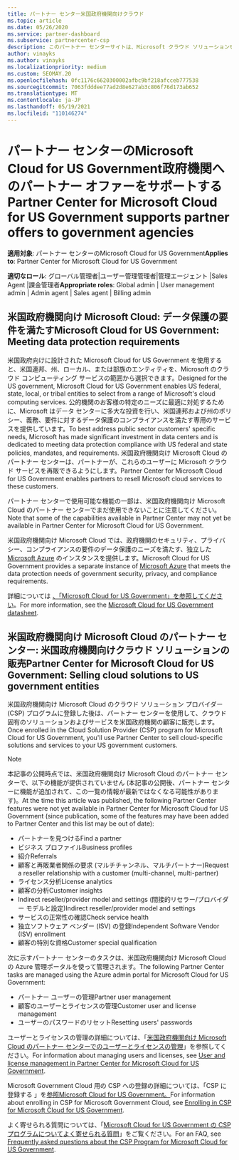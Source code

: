 ```yaml
---
title: パートナー センター米国政府機関向けクラウド
ms.topic: article
ms.date: 05/26/2020
ms.service: partner-dashboard
ms.subservice: partnercenter-csp
description: このパートナー センターサイトは、Microsoft クラウド ソリューションを提供する Microsoft パートナー向けで、米国 の政府機関と連携しているお客様向けです。
author: vinayks
ms.author: vinayks
ms.localizationpriority: medium
ms.custom: SEOMAY.20
ms.openlocfilehash: 0fc1176c6620300002afbc9bf218afcceb777538
ms.sourcegitcommit: 7063fdddee77ad2d8e627ab3c806f76d173ab652
ms.translationtype: MT
ms.contentlocale: ja-JP
ms.lasthandoff: 05/19/2021
ms.locfileid: "110146274"
---
```

# <a name="partner-center-for-microsoft-cloud-for-us-government-supports-partner-offers-to-government-agencies"></a><span data-ttu-id="0f430-103">パートナー センターのMicrosoft Cloud for US Government政府機関へのパートナー オファーをサポートする</span><span class="sxs-lookup"><span data-stu-id="0f430-103">Partner Center for Microsoft Cloud for US Government supports partner offers to government agencies</span></span>

<span data-ttu-id="0f430-104">**適用対象**: パートナー センターのMicrosoft Cloud for US Government</span><span class="sxs-lookup"><span data-stu-id="0f430-104">**Applies to**: Partner Center for Microsoft Cloud for US Government</span></span>

<span data-ttu-id="0f430-105">**適切なロール**: グローバル管理者|ユーザー管理管理者|管理エージェント |Sales Agent |課金管理者</span><span class="sxs-lookup"><span data-stu-id="0f430-105">**Appropriate roles**: Global admin | User management admin | Admin agent | Sales agent | Billing admin</span></span>

## <a name="microsoft-cloud-for-us-government-meeting-data-protection-requirements"></a><span data-ttu-id="0f430-106">米国政府機関向け Microsoft Cloud: データ保護の要件を満たす</span><span class="sxs-lookup"><span data-stu-id="0f430-106">Microsoft Cloud for US Government: Meeting data protection requirements</span></span>

<span data-ttu-id="0f430-107">米国政府向けに設計された Microsoft Cloud for US Government を使用すると、米国連邦、州、ローカル、または部族のエンティティを、Microsoft のクラウド コンピューティング サービスの範囲から選択できます。</span><span class="sxs-lookup"><span data-stu-id="0f430-107">Designed for the US government, Microsoft Cloud for US Government enables US federal, state, local, or tribal entities to select from a range of Microsoft's cloud computing services.</span></span> <span data-ttu-id="0f430-108">公的機関のお客様の特定のニーズに最適に対処するために、Microsoft はデータ センターに多大な投資を行い、米国連邦および州のポリシー、義務、要件に対するデータ保護のコンプライアンスを満たす専用のサービスを提供しています。</span><span class="sxs-lookup"><span data-stu-id="0f430-108">To best address public sector customers' specific needs, Microsoft has made significant investment in data centers and is dedicated to meeting data protection compliance with US federal and state policies, mandates, and requirements.</span></span> <span data-ttu-id="0f430-109">米国政府機関向け Microsoft Cloud のパートナー センターは、パートナーが、これらのユーザーに Microsoft クラウド サービスを再販できるようにします。</span><span class="sxs-lookup"><span data-stu-id="0f430-109">Partner Center for Microsoft Cloud for US Government enables partners to resell Microsoft cloud services to these customers.</span></span>

<span data-ttu-id="0f430-110">パートナー センターで使用可能な機能の一部は、米国政府機関向け Microsoft Cloud のパートナー センターでまだ使用できないことに注意してください。</span><span class="sxs-lookup"><span data-stu-id="0f430-110">Note that some of the capabilities available in Partner Center may not yet be available in Partner Center for Microsoft Cloud for US Government.</span></span>

<span data-ttu-id="0f430-111">米国政府機関向け Microsoft Cloud では、政府機関のセキュリティ、プライバシー、コンプライアンスの要件のデータ保護のニーズを満たす、独立した [Microsoft Azure](https://azure.microsoft.com/overview/clouds/government/) のインスタンスを提供します。</span><span class="sxs-lookup"><span data-stu-id="0f430-111">Microsoft Cloud for US Government provides a separate instance of [Microsoft Azure](https://azure.microsoft.com/overview/clouds/government/) that meets the data protection needs of government security, privacy, and compliance requirements.</span></span> 

<span data-ttu-id="0f430-112">詳細については [、「Microsoft Cloud for US Government」を参照してください](https://download.microsoft.com/download/C/9/C/C9CA3002-DFC4-4ADA-841F-DF42AEC042FB/Microsoft_Azure_Government_Datasheet_EN_US.PDF)。</span><span class="sxs-lookup"><span data-stu-id="0f430-112">For more information, see the [Microsoft Cloud for US Government datasheet](https://download.microsoft.com/download/C/9/C/C9CA3002-DFC4-4ADA-841F-DF42AEC042FB/Microsoft_Azure_Government_Datasheet_EN_US.PDF).</span></span>

## <a name="partner-center-for-microsoft-cloud-for-us-government-selling-cloud-solutions-to-us-government-entities"></a><span data-ttu-id="0f430-113">米国政府機関向け Microsoft Cloud のパートナー センター: 米国政府機関向けクラウド ソリューションの販売</span><span class="sxs-lookup"><span data-stu-id="0f430-113">Partner Center for Microsoft Cloud for US Government: Selling cloud solutions to US government entities</span></span>

<span data-ttu-id="0f430-114">米国政府機関向け Microsoft Cloud のクラウド ソリューション プロバイダー (CSP) プログラムに登録した後は、パートナー センターを使用して、クラウド固有のソリューションおよびサービスを米国政府機関の顧客に販売します。</span><span class="sxs-lookup"><span data-stu-id="0f430-114">Once enrolled in the Cloud Solution Provider (CSP) program for Microsoft Cloud for US Government, you'll use Partner Center to sell cloud-specific solutions and services to your US government customers.</span></span> 

> [!NOTE]  
> <span data-ttu-id="0f430-115">本記事の公開時点では、米国政府機関向け Microsoft Cloud のパートナー センターで、以下の機能が提供されていません (本記事の公開後、パートナー センターに機能が追加されて、この一覧の情報が最新ではなくなる可能性があります)。</span><span class="sxs-lookup"><span data-stu-id="0f430-115">At the time this article was published, the following Partner Center features were not yet available in Partner Center for Microsoft Cloud for US Government (since publication, some of the features may have been added to Partner Center and this list may be out of date):</span></span>

- <span data-ttu-id="0f430-116">パートナーを見つける</span><span class="sxs-lookup"><span data-stu-id="0f430-116">Find a partner</span></span>
- <span data-ttu-id="0f430-117">ビジネス プロファイル</span><span class="sxs-lookup"><span data-stu-id="0f430-117">Business profiles</span></span>
- <span data-ttu-id="0f430-118">紹介</span><span class="sxs-lookup"><span data-stu-id="0f430-118">Referrals</span></span>
- <span data-ttu-id="0f430-119">顧客と再販業者関係の要求 (マルチチャンネル、マルチパートナー)</span><span class="sxs-lookup"><span data-stu-id="0f430-119">Request a reseller relationship with a customer (multi-channel, multi-partner)</span></span>
- <span data-ttu-id="0f430-120">ライセンス分析</span><span class="sxs-lookup"><span data-stu-id="0f430-120">License analytics</span></span>
- <span data-ttu-id="0f430-121">顧客の分析</span><span class="sxs-lookup"><span data-stu-id="0f430-121">Customer insights</span></span>
- <span data-ttu-id="0f430-122">Indirect reseller/provider model and settings (間接的リセラー/プロバイダー モデルと設定)</span><span class="sxs-lookup"><span data-stu-id="0f430-122">Indirect reseller/provider model and settings</span></span>
- <span data-ttu-id="0f430-123">サービスの正常性の確認</span><span class="sxs-lookup"><span data-stu-id="0f430-123">Check service health</span></span>
- <span data-ttu-id="0f430-124">独立ソフトウェア ベンダー (ISV) の登録</span><span class="sxs-lookup"><span data-stu-id="0f430-124">Independent Software Vendor (ISV) enrollment</span></span>
- <span data-ttu-id="0f430-125">顧客の特別な資格</span><span class="sxs-lookup"><span data-stu-id="0f430-125">Customer special qualification</span></span>

<span data-ttu-id="0f430-126">次に示すパートナー センターのタスクは、米国政府機関向け Microsoft Cloud の Azure 管理ポータルを使って管理されます。</span><span class="sxs-lookup"><span data-stu-id="0f430-126">The following Partner Center tasks are managed using the Azure admin portal for Microsoft Cloud for US Government:</span></span> 

- <span data-ttu-id="0f430-127">パートナー ユーザーの管理</span><span class="sxs-lookup"><span data-stu-id="0f430-127">Partner user management</span></span>
- <span data-ttu-id="0f430-128">顧客のユーザーとライセンスの管理</span><span class="sxs-lookup"><span data-stu-id="0f430-128">Customer user and license management</span></span>
- <span data-ttu-id="0f430-129">ユーザーのパスワードのリセット</span><span class="sxs-lookup"><span data-stu-id="0f430-129">Resetting users' passwords</span></span>

<span data-ttu-id="0f430-130">ユーザーとライセンスの管理の詳細については、「[米国政府機関向け Microsoft Cloud のパートナー センターでのユーザーとライセンスの管理](user-management-in-partner-center-for-microsoft-us-govt-cloud.md)」を参照してください。</span><span class="sxs-lookup"><span data-stu-id="0f430-130">For information about managing users and licenses, see [User and license management in Partner Center for Microsoft Cloud for US Government](user-management-in-partner-center-for-microsoft-us-govt-cloud.md).</span></span>

<span data-ttu-id="0f430-131">Microsoft Government Cloud 用の CSP への登録の詳細については、「CSP に登録する 」を[参照Microsoft Cloud for US Government。](enroll-in-csp-for-microsoft-us-govt-cloud.md)</span><span class="sxs-lookup"><span data-stu-id="0f430-131">For information about enrolling in CSP for Microsoft Government Cloud, see [Enrolling in CSP for Microsoft Cloud for US Government](enroll-in-csp-for-microsoft-us-govt-cloud.md).</span></span>

<span data-ttu-id="0f430-132">よく寄せられる質問については、「[Microsoft Cloud for US Government の CSP プログラムについてよく寄せられる質問](faq-for-us-govt-cloud.md)」をご覧ください。</span><span class="sxs-lookup"><span data-stu-id="0f430-132">For an FAQ, see [Frequently asked questions about the CSP Program for Microsoft Cloud for US Government](faq-for-us-govt-cloud.md).</span></span>
